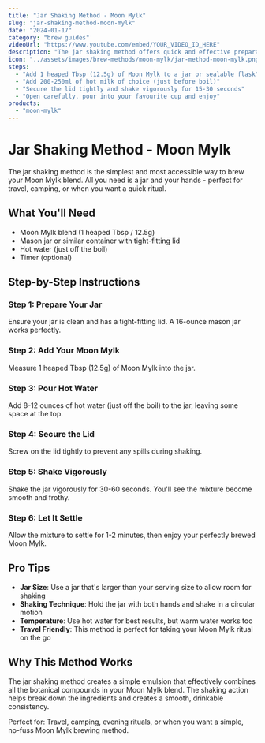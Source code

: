 ```yaml
---
title: "Jar Shaking Method - Moon Mylk"
slug: "jar-shaking-method-moon-mylk"
date: "2024-01-17"
category: "brew guides"
videoUrl: "https://www.youtube.com/embed/YOUR_VIDEO_ID_HERE"
description: "The jar shaking method offers quick and effective preparation for those seeking a simple yet potent Moon Mylk experience. This technique is perfect for on-the-go brewing and creates a well-mixed, consistent beverage."
icon: "../assets/images/brew-methods/moon-mylk/jar-method-moon-mylk.png"
steps:
  - "Add 1 heaped Tbsp (12.5g) of Moon Mylk to a jar or sealable flask"
  - "Add 200-250ml of hot milk of choice (just before boil)"
  - "Secure the lid tightly and shake vigorously for 15-30 seconds"
  - "Open carefully, pour into your favourite cup and enjoy"
products:
  - "moon-mylk"
---
```


# Jar Shaking Method - Moon Mylk

The jar shaking method is the simplest and most accessible way to brew your Moon Mylk blend. All you need is a jar and your hands - perfect for travel, camping, or when you want a quick ritual.

## What You'll Need

- Moon Mylk blend (1 heaped Tbsp / 12.5g)
- Mason jar or similar container with tight-fitting lid
- Hot water (just off the boil)
- Timer (optional)

## Step-by-Step Instructions

### Step 1: Prepare Your Jar
Ensure your jar is clean and has a tight-fitting lid. A 16-ounce mason jar works perfectly.

### Step 2: Add Your Moon Mylk
Measure 1 heaped Tbsp (12.5g) of Moon Mylk into the jar.

### Step 3: Pour Hot Water
Add 8-12 ounces of hot water (just off the boil) to the jar, leaving some space at the top.

### Step 4: Secure the Lid
Screw on the lid tightly to prevent any spills during shaking.

### Step 5: Shake Vigorously
Shake the jar vigorously for 30-60 seconds. You'll see the mixture become smooth and frothy.

### Step 6: Let It Settle
Allow the mixture to settle for 1-2 minutes, then enjoy your perfectly brewed Moon Mylk.

## Pro Tips

- **Jar Size**: Use a jar that's larger than your serving size to allow room for shaking
- **Shaking Technique**: Hold the jar with both hands and shake in a circular motion
- **Temperature**: Use hot water for best results, but warm water works too
- **Travel Friendly**: This method is perfect for taking your Moon Mylk ritual on the go

## Why This Method Works

The jar shaking method creates a simple emulsion that effectively combines all the botanical compounds in your Moon Mylk blend. The shaking action helps break down the ingredients and creates a smooth, drinkable consistency.

Perfect for: Travel, camping, evening rituals, or when you want a simple, no-fuss Moon Mylk brewing method.

